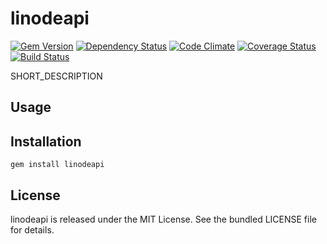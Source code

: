 linodeapi
=========

[![Gem Version](https://badge.fury.io/rb/linodeapi.png)](http://badge.fury.io/rb/linodeapi)
[![Dependency Status](https://gemnasium.com/akerl/linodeapi.png)](https://gemnasium.com/akerl/linodeapi)
[![Code Climate](https://codeclimate.com/github/akerl/linodeapi.png)](https://codeclimate.com/github/akerl/linodeapi)
[![Coverage Status](https://coveralls.io/repos/akerl/linodeapi/badge.png?branch=master)](https://coveralls.io/r/akerl/linodeapi?branch=master)
[![Build Status](https://travis-ci.org/akerl/linodeapi.png?branch=master)](https://travis-ci.org/akerl/linodeapi)

SHORT_DESCRIPTION

## Usage

## Installation

    gem install linodeapi

## License

linodeapi is released under the MIT License. See the bundled LICENSE file for details.

